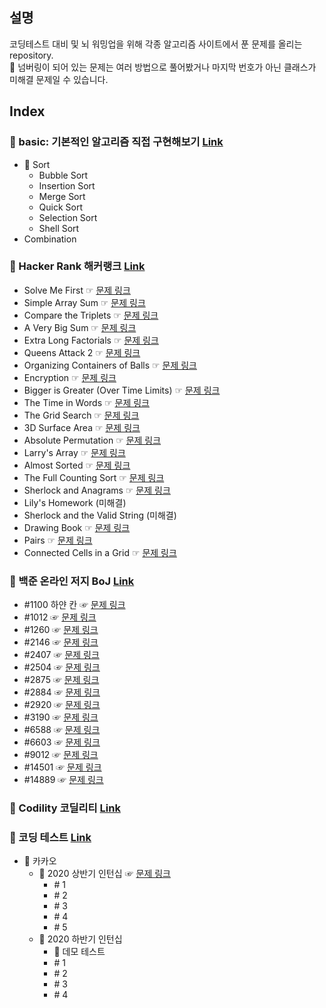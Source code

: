 ## 설명
코딩테스트 대비 및 뇌 워밍업을 위해 각종 알고리즘 사이트에서 푼 문제를 올리는 repository.<br>
🐜 넘버링이 되어 있는 문제는 여러 방법으로 풀어봤거나 마지막 번호가 아닌 클래스가 미해결 문제일 수 있습니다.

## Index
### 📁 basic: 기본적인 알고리즘 직접 구현해보기 [Link](https://github.com/dasistHYOJIN/algorithms/tree/master/src/basic)
* 📁 Sort
    * Bubble Sort
    * Insertion Sort
    * Merge Sort
    * Quick Sort
    * Selection Sort
    * Shell Sort
* Combination

### 📁 Hacker Rank 해커랭크 [Link](https://github.com/dasistHYOJIN/algorithms/tree/master/src/hacker_rank)

* Solve Me First ☞ [문제 링크](https://www.hackerrank.com/challenges/solve-me-first)
* Simple Array Sum ☞ [문제 링크](https://www.hackerrank.com/challenges/simple-array-sum)
* Compare the Triplets ☞ [문제 링크](https://www.hackerrank.com/challenges/compare-the-triplets)
* A Very Big Sum ☞ [문제 링크](https://www.hackerrank.com/challenges/a-very-big-sum)
* Extra Long Factorials ☞ [문제 링크](https://www.hackerrank.com/challenges/extra-long-factorials)
* Queens Attack 2 ☞ [문제 링크](https://www.hackerrank.com/challenges/queens-attack-2)
* Organizing Containers of Balls ☞ [문제 링크](https://www.hackerrank.com/challenges/organizing-containers-of-balls)
* Encryption ☞ [문제 링크](https://www.hackerrank.com/challenges/encryption)
* Bigger is Greater (Over Time Limits) ☞ [문제 링크](https://www.hackerrank.com/challenges/bigger-is-greater)
* The Time in Words ☞ [문제 링크](https://www.hackerrank.com/challenges/the-time-in-words)
* The Grid Search ☞ [문제 링크](https://www.hackerrank.com/challenges/the-grid-search)
* 3D Surface Area ☞ [문제 링크](https://www.hackerrank.com/challenges/3d-surface-area)
* Absolute Permutation ☞ [문제 링크](https://www.hackerrank.com/challenges/absolute-permutation)
* Larry's Array ☞ [문제 링크](https://www.hackerrank.com/challenges/larrys-array)
* Almost Sorted ☞ [문제 링크](https://www.hackerrank.com/challenges/almost-sorted)
* The Full Counting Sort ☞ [문제 링크](https://www.hackerrank.com/challenges/countingsort4)
* Sherlock and Anagrams ☞ [문제 링크](https://www.hackerrank.com/challenges/sherlock-and-anagrams)
* Lily's Homework (미해결)
* Sherlock and the Valid String (미해결)
* Drawing Book ☞ [문제 링크](https://www.hackerrank.com/challenges/drawing-book/problem)
* Pairs ☞ [문제 링크](https://www.hackerrank.com/challenges/pairs/problem)
* Connected Cells in a Grid ☞ [문제 링크](https://www.hackerrank.com/challenges/connected-cell-in-a-grid/problem)

### 📁 백준 온라인 저지 BoJ [Link](https://github.com/dasistHYOJIN/algorithms/tree/master/src/boj)
* \#1100 하얀 칸 ☞ [문제 링크](https://www.acmicpc.net/problem/1100)
* \#1012 ☞ [문제 링크](https://www.acmicpc.net/problem/1012)
* \#1260 ☞ [문제 링크](https://www.acmicpc.net/problem/1260)
* \#2146 ☞ [문제 링크](https://www.acmicpc.net/problem/2146)
* \#2407 ☞ [문제 링크](https://www.acmicpc.net/problem/2407)
* \#2504 ☞ [문제 링크](https://www.acmicpc.net/problem/2504)
* \#2875 ☞ [문제 링크](https://www.acmicpc.net/problem/2875)
* \#2884 ☞ [문제 링크](https://www.acmicpc.net/problem/2884)
* \#2920 ☞ [문제 링크](https://www.acmicpc.net/problem/2920)
* \#3190 ☞ [문제 링크](https://www.acmicpc.net/problem/3190)
* \#6588 ☞ [문제 링크](https://www.acmicpc.net/problem/6588)
* \#6603 ☞ [문제 링크](https://www.acmicpc.net/problem/6603)
* \#9012 ☞ [문제 링크](https://www.acmicpc.net/problem/9012)
* \#14501 ☞ [문제 링크](https://www.acmicpc.net/problem/14501)
* \#14889 ☞ [문제 링크](https://www.acmicpc.net/problem/14889)

### 📁 Codility 코딜리티 [Link](https://github.com/dasistHYOJIN/algorithms/blob/master/src/codility)

### 📁 코딩 테스트 [Link](https://github.com/dasistHYOJIN/algorithms/tree/master/src/test)
* 📁 카카오
    * 📁 2020 상반기 인턴십 ☞ [문제 링크](https://tech.kakao.com/2020/04/01/2019-internship-test/)
        * \# 1
        * \# 2
        * \# 3
        * \# 4
        * \# 5
    * 📁 2020 하반기 인턴십
        * 📁 데모 테스트
        * \# 1
        * \# 2
        * \# 3
        * \# 4